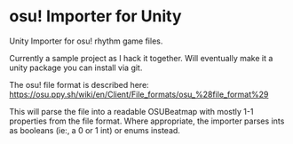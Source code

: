 # osu! Importer for Unity
Unity Importer for osu! rhythm game files.

Currently a sample project as I hack it together. Will eventually make it a unity package you can install via git.

The osu! file format is described here: https://osu.ppy.sh/wiki/en/Client/File_formats/osu_%28file_format%29

This will parse the file into a readable OSUBeatmap with mostly 1-1 properties from the file format. 
Where appropriate, the importer parses ints as booleans (ie:, a 0 or 1 int) or enums instead.
